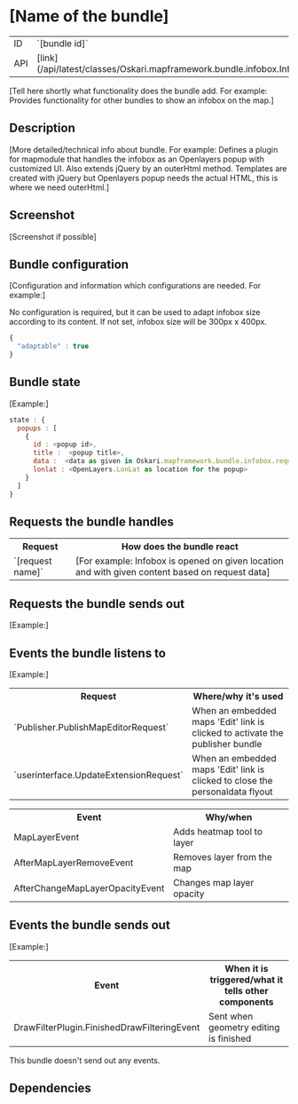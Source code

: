 # [Name of the bundle]

<table class="table">
  <tr>
    <td>ID</td><td>`[bundle id]`</td>
  </tr>
  <tr>
    <td>API</td><td>[link](/api/latest/classes/Oskari.mapframework.bundle.infobox.InfoBoxBundleInstance.html)</td>
  </tr>
</table>

[Tell here shortly what functionality does the bundle add. For example: Provides functionality for other bundles to show an infobox on the map.]

## Description

[More detailed/technical info about bundle. For example: Defines a plugin for mapmodule that handles the infobox as an Openlayers popup with customized UI. Also extends jQuery by an outerHtml method. Templates are created with jQuery but Openlayers popup needs the actual HTML, this is where we need outerHtml.]

## Screenshot

[Screenshot if possible]

## Bundle configuration

[Configuration and information which configurations are needed. For example:]

No configuration is required, but it can be used to adapt infobox size according to its content. If not set, infobox size will be 300px x 400px.

```javascript
{
  "adaptable" : true
}
```

## Bundle state

[Example:]
```javascript
state : {
  popups : [
    {
      id : <popup id>,
      title :  <popup title>,
      data :  <data as given in Oskari.mapframework.bundle.infobox.request.ShowInfoBoxRequest.getContent()>,
      lonlat : <OpenLayers.LonLat as location for the popup>
    }
  ]
}
```

## Requests the bundle handles

<table class="table">
  <tr>
    <th>Request</th><th>How does the bundle react</th>
  </tr>
  <tr>
    <td> `[request name]` </td><td> [For example: Infobox is opened on given location and with given content based on request data]</td>
  </tr>
</table>

## Requests the bundle sends out

[Example:]
<table class="table">
<tr>
  <th> Request </th>
  <th> Where/why it's used</th>
</tr>
<tr>
  <td> `Publisher.PublishMapEditorRequest` </td>
  <td> When an embedded maps 'Edit' link is clicked to activate the publisher bundle </td>
</tr>
<tr>
  <td> `userinterface.UpdateExtensionRequest` </td>
  <td> When an embedded maps 'Edit' link is clicked to close the personaldata flyout </td>
</tr>

## Events the bundle listens to

[Example:]
<table class="table">
  <tr>
    <th>Event</th><th>Why/when</th>
  </tr>
  <tr>
    <td> MapLayerEvent </td><td> Adds heatmap tool to layer</td>
  </tr>
  <tr>
    <td> AfterMapLayerRemoveEvent </td><td>Removes layer from the map</td>
  </tr>
  <tr>
    <td> AfterChangeMapLayerOpacityEvent </td><td>Changes map layer opacity</td>
  </tr>
</table>

## Events the bundle sends out

[Example:]
<table class="table">
  <tr>
    <th> Event </th><th> When it is triggered/what it tells other components</th>
  </tr>
  <tr>
    <td> DrawFilterPlugin.FinishedDrawFilteringEvent </td><td> Sent when geometry editing is finished </td>
  </tr>
</table>

This bundle doesn't send out any events.

## Dependencies